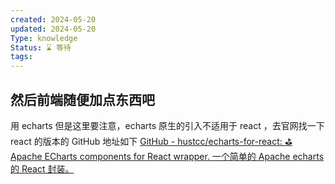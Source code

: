 ```yaml
---
created: 2024-05-20
updated: 2024-05-20
Type: knowledge
Status: ⌛️ 等待
tags:
---
```

##  然后前端随便加点东西吧
用 echarts 但是这里要注意，echarts 原生的引入不适用于 react ，去官网找一下 react 的版本的
GitHub 地址如下
[GitHub - hustcc/echarts-for-react: ⛳️ Apache ECharts components for React wrapper. 一个简单的 Apache echarts 的 React 封装。](https://github.com/hustcc/echarts-for-react)